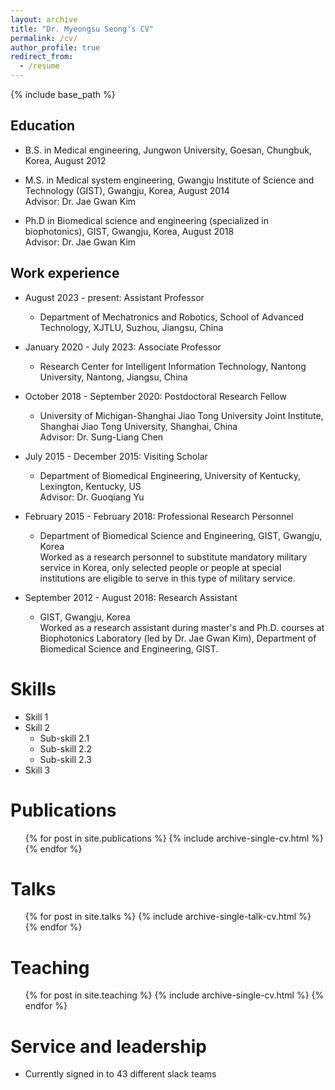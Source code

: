 ```yaml
---
layout: archive
title: "Dr. Myeongsu Seong's CV"
permalink: /cv/
author_profile: true
redirect_from:
  - /resume
---
```


{% include base_path %}

Education
-----
* B.S. in Medical engineering, Jungwon University, Goesan, Chungbuk, Korea, August 2012  

* M.S. in Medical system engineering, Gwangju Institute of Science and Technology (GIST), Gwangju, Korea, August 2014  
Advisor: Dr. Jae Gwan Kim  

* Ph.D in Biomedical science and engineering (specialized in biophotonics), GIST, Gwangju, Korea, August 2018  
Advisor: Dr. Jae Gwan Kim  

Work experience
------
* August 2023 - present: Assistant Professor
  * Department of Mechatronics and Robotics, School of Advanced Technology, XJTLU, Suzhou, Jiangsu, China  

* January 2020 - July 2023: Associate Professor
  * Research Center for Intelligent Information Technology, Nantong University, Nantong, Jiangsu, China  

* October 2018 - September 2020: Postdoctoral Research Fellow
  * University of Michigan-Shanghai Jiao Tong University Joint Institute, Shanghai Jiao Tong University, Shanghai, China  
  Advisor: Dr. Sung-Liang Chen  

* July 2015 - December 2015: Visiting Scholar
  * Department of Biomedical Engineering, University of Kentucky, Lexington, Kentucky, US  
  Advisor: Dr. Guoqiang Yu  

* February 2015 - February 2018: Professional Research Personnel
  * Department of Biomedical Science and Engineering, GIST, Gwangju, Korea  
  Worked as a research personnel to substitute mandatory military service in Korea, only selected people or people at special institutions are eligible to serve in this type of military service.  

* September 2012 - August 2018: Research Assistant
  * GIST, Gwangju, Korea  
  Worked as a research assistant during master's and Ph.D. courses at Biophotonics Laboratory (led by Dr. Jae Gwan Kim), Department of Biomedical Science and Engineering, GIST.    

Skills
======
* Skill 1
* Skill 2
  * Sub-skill 2.1
  * Sub-skill 2.2
  * Sub-skill 2.3
* Skill 3

Publications
======
  <ul>{% for post in site.publications %}
    {% include archive-single-cv.html %}
  {% endfor %}</ul>

Talks
======
  <ul>{% for post in site.talks %}
    {% include archive-single-talk-cv.html %}
  {% endfor %}</ul>

Teaching
======
  <ul>{% for post in site.teaching %}
    {% include archive-single-cv.html %}
  {% endfor %}</ul>

Service and leadership
======
* Currently signed in to 43 different slack teams
